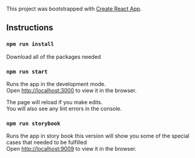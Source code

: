 This project was bootstrapped with [Create React App](https://github.com/facebook/create-react-app).

## Instructions

### `npm run install`

Download all of the packages needed

### `npm run start`

Runs the app in the development mode.<br />
Open [http://localhost:3000](http://localhost:3000) to view it in the browser.

The page will reload if you make edits.<br />
You will also see any lint errors in the console.

### `npm run storybook`

Runs the app in story book this version will show you some of the special cases that needed to be fulfilled<br />
Open [http://localhost:9009](http://localhost:3000) to view it in the browser.
